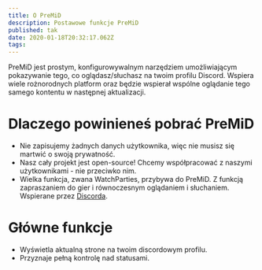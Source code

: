 ```yaml
---
title: O PreMiD
description: Postawowe funkcje PreMiD
published: tak
date: 2020-01-18T20:32:17.062Z
tags:
---
```


PreMiD jest prostym, konfigurowywalnym narzędziem umożliwiającym pokazywanie tego, co oglądasz/słuchasz na twoim profilu Discord. Wspiera wiele rożnorodnych platform oraz będzie wspierał wspólne oglądanie tego samego kontentu w następnej aktualizacji.

# Dlaczego powinieneś pobrać PreMiD
- Nie zapisujemy żadnych danych użytkownika, więc nie musisz się martwić o swoją prywatność.
- Nasz cały projekt jest open-source! Chcemy współpracować z naszymi użytkownikami - nie przeciwko nim.
- Wielka funkcja, zwana WatchParties, przybywa do PreMiD. Z funkcją zapraszaniem do gier i równoczesnym oglądaniem i słuchaniem. Wspierane przez [Discorda](https://discordapp.com/).

# Główne funkcje
- Wyświetla aktualną strone na twoim discordowym profilu.
- Przyznaje pełną kontrolę nad statusami.